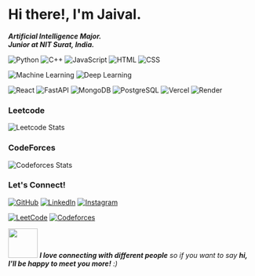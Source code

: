 # Hi there!, I'm Jaival.

<strong><em>Artificial Intelligence Major.<br>
Junior at NIT Surat, India.</em></strong>


![Python](https://img.shields.io/badge/Code-Python-informational?style=flat&logo=python&color=3776AB)
![C++](https://img.shields.io/badge/Code-C++-informational?style=flat&logo=c%2B%2B&color=00599C)
![JavaScript](https://img.shields.io/badge/Code-JavaScript-informational?style=flat&logo=javascript&color=F7DF1E)
![HTML](https://img.shields.io/badge/Markup-HTML5-informational?style=flat&logo=html5&color=E34F26)
![CSS](https://img.shields.io/badge/Style-CSS3-informational?style=flat&logo=css3&color=1572B6)

![Machine Learning](https://img.shields.io/badge/ML-Scikit--learn-informational?style=flat&logo=scikit-learn&color=F7931E)
![Deep Learning](https://img.shields.io/badge/DL-TensorFlow-informational?style=flat&logo=tensorflow&color=FF6F00)

![React](https://img.shields.io/badge/Frontend-React-informational?style=flat&logo=react&color=61DAFB)
![FastAPI](https://img.shields.io/badge/Backend-FastAPI-informational?style=flat&logo=fastapi&color=009688)
![MongoDB](https://img.shields.io/badge/Database-MongoDB-informational?style=flat&logo=mongodb&color=47A248)
![PostgreSQL](https://img.shields.io/badge/Database-PostgreSQL-informational?style=flat&logo=postgresql&color=336791)
![Vercel](https://img.shields.io/badge/Deployment-Vercel-informational?style=flat&logo=vercel&color=000000)
![Render](https://img.shields.io/badge/Deployment-Render-informational?style=flat&logo=render&color=46E3B7)


### Leetcode
![Leetcode Stats](https://leetcard.jacoblin.cool/jaivalchauhan?theme=transparent)


### CodeForces
![Codeforces Stats](https://codeforces-readme-stats.vercel.app/api/card?username=Jaival175)



### Let's Connect!

[![GitHub](https://img.shields.io/badge/-GitHub-informational?style=flat&logo=github&color=181717)](https://github.com/Jaival111)
[![LinkedIn](https://img.shields.io/badge/-LinkedIn-informational?style=flat&logo=linkedin&color=0A66C2)](https://www.linkedin.com/in/jaival-chauhan)
[![Instagram](https://img.shields.io/badge/-Instagram-informational?style=flat&logo=instagram&color=E4405F)](https://www.instagram.com/me_jaival)

[![LeetCode](https://img.shields.io/badge/-LeetCode-informational?style=flat&logo=leetcode&color=FFA116)](https://leetcode.com/jaivalchauhan)
[![Codeforces](https://img.shields.io/badge/-Codeforces-informational?style=flat&logo=codeforces&color=1F8ACB)](https://codeforces.com/profile/Jaival175)


<img src="https://media.giphy.com/media/LnQjpWaON8nhr21vNW/giphy.gif" width="60"> <em><b>I love connecting with different people</b> so if you want to say <b>hi, I'll be happy to meet you more!</b> :)</em>
